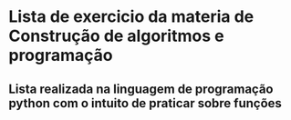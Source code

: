 # Lista de exercicio da materia de Construção de algoritmos e programação

## Lista realizada na linguagem de programação python com o intuito de praticar sobre funções